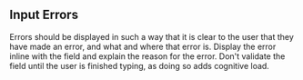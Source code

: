 ## Input Errors

Errors should be displayed in such a way that it is clear to the user that they have made an error, and what and where that error is.  Display the error inline with the field and explain the reason for the error. Don't validate the field until the user is finished typing, as doing so adds cognitive load.

